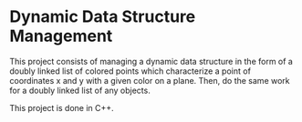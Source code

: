 # Dynamic Data Structure Management
This project consists of managing a dynamic data structure in the form of a doubly linked list of colored points which characterize a point of coordinates x and y with a given color on a plane. Then, do the same work for a doubly linked list of any objects.

This project is done in C++.
